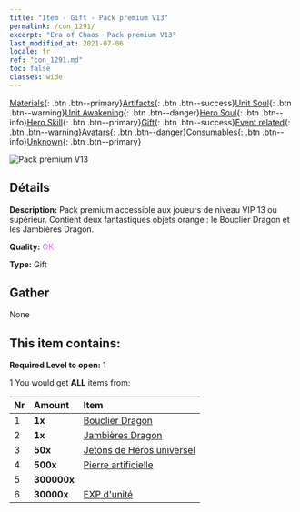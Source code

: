 ```yaml
---
title: "Item - Gift - Pack premium V13"
permalink: /con_1291/
excerpt: "Era of Chaos  Pack premium V13"
last_modified_at: 2021-07-06
locale: fr
ref: "con_1291.md"
toc: false
classes: wide
---
```

 [Materials](/ItemsFR/){: .btn .btn--primary}[Artifacts](/ItemsFR/Artifacts/){: .btn .btn--success}[Unit Soul](/ItemsFR/UnitSoul/){: .btn .btn--warning}[Unit Awakening](/ItemsFR/UnitAwakening/){: .btn .btn--danger}[Hero Soul](/ItemsFR/HeroSoul/){: .btn .btn--info}[Hero Skill](/ItemsFR/HeroSkill/){: .btn .btn--primary}[Gift](/ItemsFR/Gift/){: .btn .btn--success}[Event related](/ItemsFR/Events/){: .btn .btn--warning}[Avatars](/ItemsFR/Avatars/){: .btn .btn--danger}[Consumables](/ItemsFR/Consumables/){: .btn .btn--info}[Unknown](/ItemsFR/Unknown/){: .btn .btn--primary}

 ![Pack premium V13](/images/t/i_905013.png)

## Détails
 **Description:** Pack premium accessible aux joueurs de niveau VIP 13 ou supérieur. Contient deux fantastiques objets orange : le Bouclier Dragon et les Jambières Dragon.

 **Quality:** <span style="color: #DA70D6">OK</span>

 **Type:** Gift

## Gather

  None

## This item contains:

 **Required Level to open:** 1

 1 You would get **ALL** items  from:

  | Nr | Amount |     Item    |
  |:---|:-------|:------------|
  | 1 |  **1x** | [Bouclier Dragon](/ItemsFR/art_144/) |  | 
  | 2 |  **1x** | [Jambières Dragon](/ItemsFR/art_145/) |  | 
  | 3 |  **50x** | [Jetons de Héros universel](/ItemsFR/her_358/) |  | 
  | 4 |  **500x** | [Pierre artificielle](/ItemsFR/art_188/) |  | 
  | 5 |  **300000x** | <i class="fas fa-coins"/> |  | 
  | 6 |  **30000x** | [EXP d'unité](/ItemsFR/con_902/) |  | 
